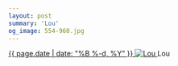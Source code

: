 ```yaml
---
layout: post
summary: 'Lou'
og_image: 554-960.jpg
---
```


<p>
 <time>
  <a href="/554">
   {{ page.date | date: "%B %-d, %Y" }}
  </a>
 </time>
 <a href="/554">
  <img alt="Lou" data-taken="9/24/2016" sizes="(min-width: 700px) 50vw, calc(100vw - 2rem)" src="{{ site.assets_url }}/554-480.jpg" srcset="{{ site.assets_url }}/554-240.jpg 240w, {{ site.assets_url }}/554-480.jpg 480w, {{ site.assets_url }}/554-720.jpg 720w, {{ site.assets_url }}/554-960.jpg 960w"/>
 </a>
 <span>
  Lou
 </span>
</p>
